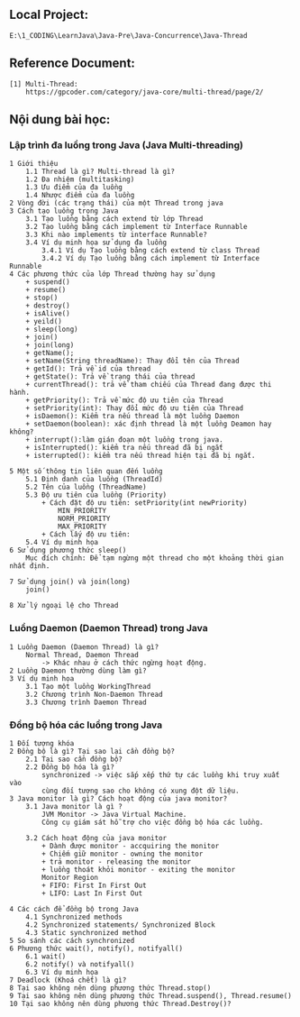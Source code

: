 ## Local Project:
    E:\1_CODING\LearnJava\Java-Pre\Java-Concurrence\Java-Thread

## Reference Document:
    [1] Multi-Thread:
        https://gpcoder.com/category/java-core/multi-thread/page/2/


## Nội dung bài học:
### Lập trình đa luồng trong Java (Java Multi-threading)
    1 Giới thiệu
        1.1 Thread là gì? Multi-thread là gì?
        1.2 Đa nhiệm (multitasking)
        1.3 Ưu điểm của đa luồng
        1.4 Nhược điểm của đa luồng
    2 Vòng đời (các trạng thái) của một Thread trong java
    3 Cách tạo luồng trong Java
        3.1 Tạo luồng bằng cách extend từ lớp Thread
        3.2 Tạo luồng bằng cách implement từ Interface Runnable
        3.3 Khi nào implements từ interface Runnable?
        3.4 Ví dụ minh họa sử dụng đa luồng
            3.4.1 Ví dụ Tạo luồng bằng cách extend từ class Thread
            3.4.2 Ví dụ Tạo luồng bằng cách implement từ Interface Runnable
    4 Các phương thức của lớp Thread thường hay sử dụng
        + suspend()
        + resume()
        + stop()
        + destroy()
        + isAlive()
        + yeild()
        + sleep(long)
        + join()
        + join(long)
        + getName();
        + setName(String threadName): Thay đổi tên của Thread
        + getId(): Trả về id của thread
        + getState(): Trả về trạng thái của thread
        + currentThread(): trả về tham chiếu của Thread đang được thi hành.
        + getPriority(): Trả về mức độ ưu tiên của Thread
        + setPriority(int): Thay đổi mức độ ưu tiên của Thread
        + isDaemon(): Kiểm tra nếu thread là một luồng Daemon
        + setDaemon(boolean): xác định thread là một luồng Deamon hay không?
        + interrupt():làm gián đoạn một luồng trong java.
        + isInterrupted(): kiểm tra nếu thread đã bị ngắt
        + isterrupted(): kiểm tra nếu thread hiện tại đã bị ngắt.
    
    5 Một số thông tin liên quan đến luồng
        5.1 Định danh của luồng (ThreadId)
        5.2 Tên của luồng (ThreadName)
        5.3 Độ ưu tiên của luồng (Priority)
            + Cách đặt độ ưu tiên: setPriority(int newPriority)
                MIN_PRIORITY
                NORM_PRIORITY
                MAX_PRIORITY
            + Cách lấy độ ưu tiên:
        5.4 Ví dụ minh họa
    6 Sử dụng phương thức sleep()
        Mục đích chính: Để tạm ngừng một thread cho một khoảng thời gian nhất định.

    7 Sử dụng join() và join(long)
        join() 
        
    8 Xử lý ngoại lệ cho Thread
### Luồng Daemon (Daemon Thread) trong Java
    1 Luồng Daemon (Daemon Thread) là gì?
        Normal Thread, Daemon Thread
            -> Khác nhau ở cách thức ngừng hoạt động.
    2 Luồng Daemon thường dùng làm gì?
    3 Ví dụ minh họa
        3.1 Tạo một luồng WorkingThread
        3.2 Chương trình Non-Daemon Thread
        3.3 Chương trình Daemon Thread

### Đồng bộ hóa các luồng trong Java
    1 Đối tượng khóa
    2 Đồng bộ là gì? Tại sao lại cần đồng bộ?
        2.1 Tại sao cần đồng bộ?
        2.2 Đồng bộ hóa là gì?
            synchronized -> việc sắp xếp thứ tự các luồng khi truy xuất vào
            cùng đối tượng sao cho không có xung đột dữ liệu.
    3 Java monitor là gì? Cách hoạt động của java monitor?
        3.1 Java monitor là gì ?
            JVM Monitor -> Java Virtual Machine.
            Công cụ giám sát hỗ trợ cho việc đồng bộ hóa các luồng.

        3.2 Cách hoạt động của java monitor
            + Dành được monitor - accquiring the monitor
            + Chiếm giữ monitor - owning the monitor
            + trả monitor - releasing the monitor
            + luồng thoát khỏi monitor - exiting the monitor
            Monitor Region
            + FIFO: First In First Out
            + LIFO: Last In First Out
            
    4 Các cách để đồng bộ trong Java
        4.1 Synchronized methods
        4.2 Synchronized statements/ Synchronized Block
        4.3 Static synchronized method
    5 So sánh các cách synchronized
    6 Phương thức wait(), notify(), notifyall()
        6.1 wait()
        6.2 notify() và notifyall()
        6.3 Ví dụ minh họa
    7 Deadlock (Khoá chết) là gì?
    8 Tại sao không nên dùng phương thức Thread.stop()
    9 Tại sao không nên dùng phương thức Thread.suspend(), Thread.resume()
    10 Tại sao không nên dùng phương thức Thread.Destroy()?
